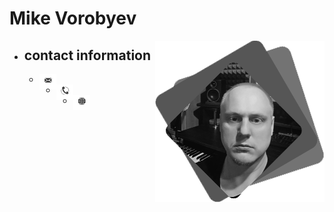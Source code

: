 # Mike Vorobyev

<img style="float: right;" src="https://github.com/MikeVorobyev/rsschool-cv/blob/gh-pages/assets/avatar.png">

- ## contact information
  - <img style="float: left;" src="https://github.com/MikeVorobyev/rsschool-cv/blob/gh-pages/assets/Mail.png">
  - <img style="float: left;" src="https://github.com/MikeVorobyev/rsschool-cv/blob/gh-pages/assets/Tel.png">
  - <img style="float: left;" src="https://github.com/MikeVorobyev/rsschool-cv/blob/gh-pages/assets/www.png">
